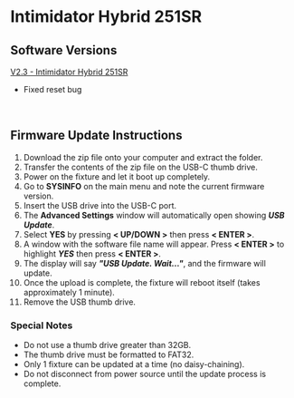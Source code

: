 # Intimidator Hybrid 251SR

## Software Versions

[V2.3 - Intimidator Hybrid 251SR](https://github.com/Chauvet-DJ/INTIMHYBRID251SR/blob/847ef7eba9edb1990def2890f26fce5bc109ec48/Firmware/V2.3_08-02-24.zip)
- Fixed reset bug

&nbsp;

## Firmware Update Instructions

1. Download the zip file onto your computer and extract the folder.
2. Transfer the contents of the zip file on the USB-C thumb drive.
3. Power on the fixture and let it boot up completely.
4. Go to **SYSINFO** on the main menu and note the current firmware version.
5. Insert the USB drive into the USB-C port.
6. The **Advanced Settings** window will automatically open showing ***USB Update***.
7. Select **YES** by pressing **< UP/DOWN >** then press **< ENTER >**.
8. A window with the software file name will appear. Press **< ENTER >** to highlight ***YES*** then press **< ENTER >**.
9. The display will say ***"USB Update. Wait..."***, and the firmware will update.
10. Once the upload is complete, the fixture will reboot itself (takes approximately 1 minute).
11. Remove the USB thumb drive.


### Special Notes
* Do not use a thumb drive greater than 32GB.
* The thumb drive must be formatted to FAT32.
* Only 1 fixture can be updated at a time (no daisy-chaining).
* Do not disconnect from power source until the update process is complete.
